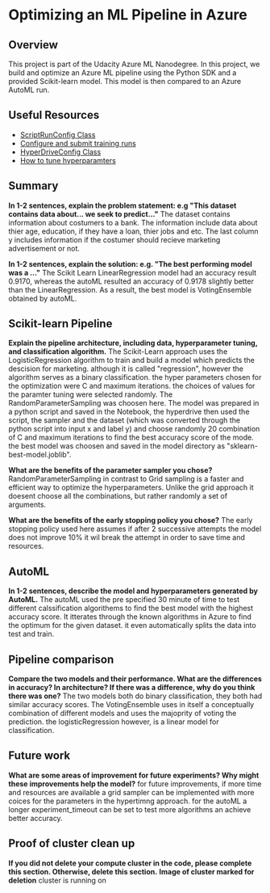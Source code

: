 # Optimizing an ML Pipeline in Azure

## Overview
This project is part of the Udacity Azure ML Nanodegree.
In this project, we build and optimize an Azure ML pipeline using the Python SDK and a provided Scikit-learn model.
This model is then compared to an Azure AutoML run.

## Useful Resources
- [ScriptRunConfig Class](https://docs.microsoft.com/en-us/python/api/azureml-core/azureml.core.scriptrunconfig?view=azure-ml-py)
- [Configure and submit training runs](https://docs.microsoft.com/en-us/azure/machine-learning/how-to-set-up-training-targets)
- [HyperDriveConfig Class](https://docs.microsoft.com/en-us/python/api/azureml-train-core/azureml.train.hyperdrive.hyperdriveconfig?view=azure-ml-py)
- [How to tune hyperparamters](https://docs.microsoft.com/en-us/azure/machine-learning/how-to-tune-hyperparameters)


## Summary
**In 1-2 sentences, explain the problem statement: e.g "This dataset contains data about... we seek to predict..."**
The dataset contains information about costumers to a bank. The information include data about thier age, education, if they have a loan, thier jobs and etc. The last column y includes information if the costumer should recieve marketing advertisement or not.

**In 1-2 sentences, explain the solution: e.g. "The best performing model was a ..."**
The Scikit Learn LinearRegression model had an accuracy result 0.9170, whereas the autoML resulted an accuracy of 0.9178 slightly better than the LinearRegression. As a result, the best model is VotingEnsemble obtained by autoML.

## Scikit-learn Pipeline
**Explain the pipeline architecture, including data, hyperparameter tuning, and classification algorithm.**
The Scikit-Learn approach uses the LogisticRegression algorithm to train and build a model which predicts the descision for marketing.
although it is called  "regression", however the algorithm serves as a binary classification. the hyper parameters chosen for the optimization were C and maximum iterations. the choices of values for the paramter tuning were selected randomly. The RandomParameterSampling was choosen here. The model was prepared in a python script and saved in the Notebook, the hyperdrive then used the script, the sampler and the dataset (which was converted through the python script into input x and label y) and choose randomly 20 combination of C and maximum iterations to find the best accuracy score of the mode. the best model was choosen and saved in the model directory as "sklearn-best-model.joblib".

**What are the benefits of the parameter sampler you chose?**
RandomParameterSampling in contrast to Grid sampling is a faster and efficient way to optimize the hyperparameters. Unlike the grid approach it doesent choose all the combinations, but rather randomly a set of arguments.

**What are the benefits of the early stopping policy you chose?**
The early stopping policy used here assumes if after 2 successive attempts the model does not improve 10% it wil break the attempt in order to save time and resources.

## AutoML
**In 1-2 sentences, describe the model and hyperparameters generated by AutoML.**
The autoML used the pre specified 30 minute of time to test different calssification algorithems to find the best model with the highest accuracy score. It itterates through the known algorithms in Azure to find the optimum for the given dataset. it even automatically splits the data into test and train.

## Pipeline comparison
**Compare the two models and their performance. What are the differences in accuracy? In architecture? If there was a difference, why do you think there was one?**
The two models both do binary classification, they both had similar accuracy scores. The VotingEnsemble uses in itself a conceptually combination of different models and uses the majoprity of voting the prediction. the logisticRegression however, is a linear model for classification.

## Future work
**What are some areas of improvement for future experiments? Why might these improvements help the model?**
for future improvements, if more time and resources are available a grid sampler can be implemented with more coices for the parameters in the hypertimng approach. for the autoML a longer experiment_timeout can be set to test more algorithms an achieve better accuracy.

## Proof of cluster clean up
**If you did not delete your compute cluster in the code, please complete this section. Otherwise, delete this section.**
**Image of cluster marked for deletion**
cluster is running on 
